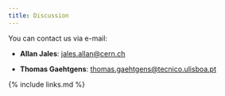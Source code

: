 ```yaml
---
title: Discussion
---
```


You can contact us via e-mail:

* **Allan Jales**: jales.allan@cern.ch

* **Thomas Gaehtgens**: thomas.gaehtgens@tecnico.ulisboa.pt

{% include links.md %}
